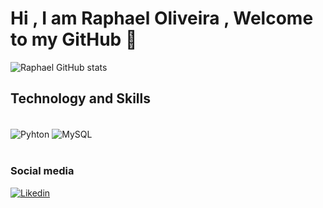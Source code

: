 # Hi , I am Raphael Oliveira , Welcome to my GitHub 👋 



![Raphael GitHub stats](https://github-readme-stats.vercel.app/api?username=RaphaelOliveira10r&show_icons=true&theme=merko)



## Technology and Skills
<div style="display:inline_block"><br/>
    <img align="center" alt="Pyhton" src="https://img.shields.io/badge/Python-14354C?style=for-the-badge&logo=python&logoColor=white"/>
    <img align="center" alt="MySQL" src="https://img.shields.io/badge/MySQL-00000F?style=for-the-badge&logo=mysql&logoColor=white"/>
</div><br/>

### Social media

[![Likedin](https://img.shields.io/badge/LinkedIn-0077B5?style=for-the-badge&logo=linkedin&logoColor=white)](https://www.linkedin.com/in/raphael-oliveira-53055119b/)

